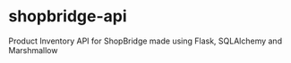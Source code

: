 # shopbridge-api
 Product Inventory API for ShopBridge made using Flask, SQLAlchemy and Marshmallow
